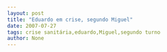 ```yaml
---
layout: post
title: "Eduardo em crise, segundo Miguel"
date: 2007-07-27
tags: crise sanitária,eduardo,Miguel,segundo turno
author: None
---
```

 